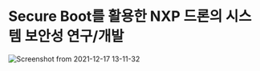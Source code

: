 # Secure Boot를 활용한 NXP 드론의 시스템 보안성 연구/개발
![Screenshot from 2021-12-17 13-11-32](https://user-images.githubusercontent.com/55688999/146487762-f212140f-d16b-44a8-b729-fb8f67b0b41d.png)
